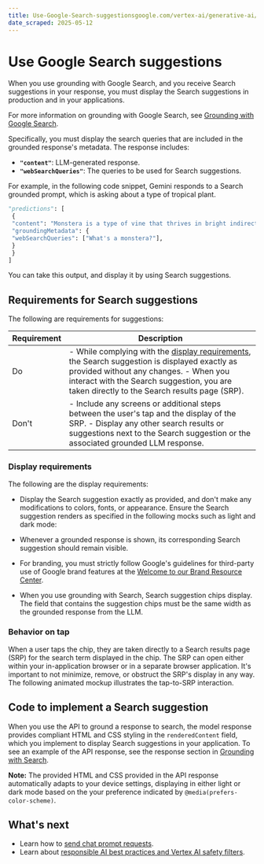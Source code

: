 ```yaml
---
title: Use-Google-Search-suggestionsgoogle.com/vertex-ai/generative-ai/docs/grounding/grounding-search-suggestions#behavior_on_tap
date_scraped: 2025-05-12
---
```


# Use Google Search suggestions 

When you use grounding with Google Search, and you receive
Search suggestions in your response, you must display the
Search suggestions in production and in your applications.

For more information on grounding with Google Search, see
[Grounding with Google Search](https://cloud.google.com/vertex-ai/generative-ai/docs/grounding/grounding-with-google-search).

Specifically, you must display the search queries that are included in the
grounded response's metadata. The response includes:

- **`"content"`**: LLM-generated response.
- **`"webSearchQueries"`**: The queries to be used for
 Search suggestions.

For example, in the following code snippet, Gemini responds to a
Search grounded prompt, which is asking about a type of
tropical plant.

```python
"predictions": [
 {
 "content": "Monstera is a type of vine that thrives in bright indirect light…",
 "groundingMetadata": {
 "webSearchQueries": ["What's a monstera?"],
 }
 }
]

```

You can take this output, and display it by using Search
suggestions.

## Requirements for Search suggestions

The following are requirements for suggestions:

| **Requirement** | **Description** |
| --- | --- |
| Do | - While complying with the [display requirements](#display-requirements), the Search suggestion is displayed exactly as provided without any changes. - When you interact with the Search suggestion, you are taken directly to the Search results page (SRP). |
| Don't | - Include any screens or additional steps between the user's tap and the display of the SRP. - Display any other search results or suggestions next to the Search suggestion or the associated grounded LLM response. |

### Display requirements

The following are the display requirements:

- Display the Search suggestion exactly as provided, and
 don't make any modifications to colors, fonts, or appearance. Ensure the
 Search suggestion renders as specified in the following
 mocks such as light and dark mode:

- Whenever a grounded response is shown, its corresponding
 Search suggestion should remain visible.
- For branding, you must strictly follow Google's guidelines for third-party use
 of Google brand features at the [Welcome to our Brand Resource
 Center](https://about.google/brand-resource-center/).
- When you use grounding with Search,
 Search suggestion chips display. The field that contains
 the suggestion chips must be the same width as the grounded response from the
 LLM.

### Behavior on tap

When a user taps the chip, they are taken directly to a
Search results page (SRP) for the search term displayed in
the chip. The SRP can open either within your in-application browser or in a
separate browser application. It's important to not minimize, remove, or
obstruct the SRP's display in any way. The following animated mockup illustrates
the tap-to-SRP interaction.

## Code to implement a Search suggestion

When you use the API to ground a response to search, the model response provides
compliant HTML and CSS styling in the `renderedContent` field, which you
implement to display Search suggestions in your
application. To see an example of the API response, see the response section in
[Grounding with Search](https://cloud.google.com/vertex-ai/generative-ai/docs/grounding/grounding-with-google-search#considerations).

**Note:** The provided HTML and CSS provided in the API response automatically
adapts to your device settings, displaying in either light or dark mode
based on the your preference indicated by `@media(prefers-color-scheme)`.

## What's next

- Learn how to [send chat prompt requests](https://cloud.google.com/vertex-ai/generative-ai/docs/multimodal/send-chat-prompts-gemini).
- Learn about [responsible AI best practices and Vertex AI safety filters](https://cloud.google.com/vertex-ai/generative-ai/docs/learn/responsible-ai).